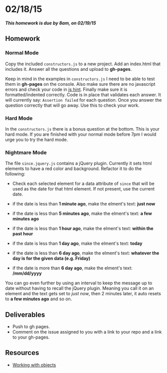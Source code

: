 # 02/18/15

___This homework is due by 8am, on 02/19/15___

## Homework

### Normal Mode

Copy the included `constructors.js` to a new project. Add an index.html that includes it. Answer all the questions and upload to __gh-pages__.

Keep in mind in the examples in `constructors.js`
I need to be able to test them in __gh-pages__ on the
console. Also make sure there are no javascript errors
and check your code in [js hint](http://jshint.com/). Finally make sure it
is formatted/indented correctly. Code is in place
that validates each answer. It will currently say:
`Assertion failed` for each question. Once you answer
the question correctly that will go away. Use this to
check your work.

### Hard Mode

In the `constructors.js` there is a bonus question at the bottom. This is your hard mode. If you are finished with your normal mode before 7pm I would urge you to try the hard mode.

### Nightmare Mode

The file `since.jquery.js` contains a jQuery plugin. Currently it sets html elements to have a red color and background. Refactor it to do the following:

  * Check each selected element for a data attribute of `since` that will be used as the date for that html element. If not present, use the current date.

  * if the date is less than __1 minute ago__, make the elment's text: __just now__
  * if the date is less than __5 minutes ago__, make the elment's text: __a few minutes ago__
  * if the date is less than __1 hour ago__, make the elment's text: __within the past hour__
  * if the date is less than __1 day ago__, make the elment's text: __today__
  * if the date is less than __6 day ago__, make the elment's text: __whatever the day is for the given data (e.g. Friday)__
  * if the date is more than __6 day ago__, make the elment's text: __/mm/dd/yyyy__

  You can go even further by using an interval to keep the message up to date without having to recall the jQuery plugin. Meaning you call it on an element and the text gets set to _just now_, then 2 minutes later, it auto resets to __a few minutes ago__ and so on.

## Deliverables

* Push to gh pages.
* Comment on the issue assigned to you with a link to your repo and a link
to your gh-pages.

## Resources

* [Working with objects](https://developer.mozilla.org/en-US/docs/Web/JavaScript/Guide/Working_with_Objects)
